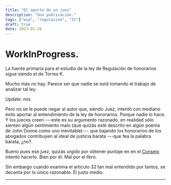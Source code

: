 ```yaml
---
title: "El aporte de un juez"
description: "Una publicación."
tags: ["wip", "regulación", "32"]
draft: true
date: 2023-01-26
---
```


# WorkInProgress.

La fuente primaria para el estudio de la ley de Regulación de honorarios sigue siendo el de Torres K.

Mucho más no hay. Parece ser que nadie se está tomando el trabajo de analizar tal ley.

Update: mis 

Pero no se le puede negar al autor que, siendo Juez, intentó con mediano éxito aportar al entendimiento de la ley  de honorarios. Porque nadie lo hace. Y los jueces creen ---este es su argumento razonado, en realidad sólo sienten algún sentimiento malo (que quizás esté descrito en algún poema de John Donne como uno inevitable)--- que bajando los honorarios de los abogados contribuyen al ideal de justicia barata ---que fea la palabra barata, ¿no?.

Bueno pues ese juez, quizás urgido por obtener puntaje en en el [Consejo](https://cm.gov.py) intentó hacerlo. Bien por él. Mal por el libro.

Sin embargo cuando examina el artículo 32 tan mal entendido por tantos, se decanta por lo único razonable. El justo medio.




















---